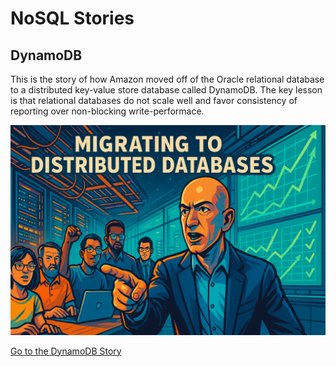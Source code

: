 # NoSQL Stories

## DynamoDB

This is the story of how Amazon moved off of the Oracle relational database to a distributed key-value store database called DynamoDB.  The key lesson is that relational databases
do not scale well and favor consistency of reporting over non-blocking write-performace.

![](./dynamodb/cover.png)

[Go to the DynamoDB Story](./dynamodb/index.md)